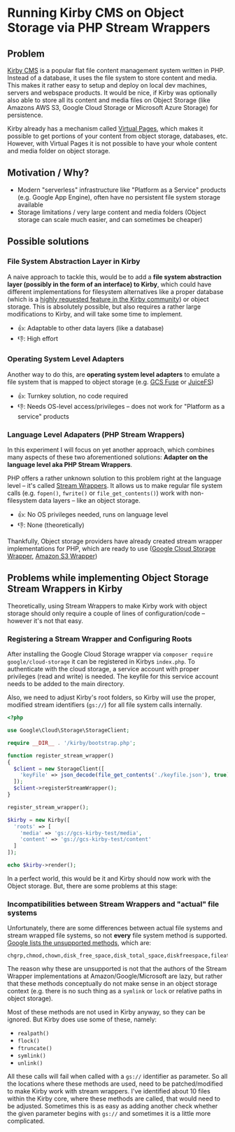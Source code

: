 # Running Kirby CMS on Object Storage via PHP Stream Wrappers

## Problem
[Kirby CMS](https://github.com/getkirby/kirby) is a popular flat file content management system written in PHP. Instead of a database, it uses the file system to store content and media. This makes it rather easy to setup and deploy on local dev machines, servers and webspace products. It would be nice, if Kirby was optionally also able to store all its content and media files on Object Storage (like Amazons AWS S3, Google Cloud Storage or Microsoft Azure Storage) for persistence.

Kirby already has a mechanism called [Virtual Pages](https://getkirby.com/docs/guide/virtual-pages), which makes it possible to get portions of your content from object storage, databases, etc. However, with Virtual Pages it is not possible to have your whole content and media folder on object storage.

## Motivation / Why?
* Modern "serverless" infrastructure like "Platform as a Service" products (e.g. Google App Engine), often have no persistent file system storage available
* Storage limitations / very large content and media folders (Object storage can scale much easier, and can sometimes be cheaper)

## Possible solutions
### File System Abstraction Layer in Kirby
A naive approach to tackle this, would be to add a **file system abstraction layer (possibly in the form of an interface) to Kirby**, which could have different implementations for filesystem alternatives like a proper database (which is a [highly requested feature in the Kirby community](https://kirby.nolt.io/22)) or object storage. This is absolutely possible, but also requires a rather large modifications to Kirby, and will take some time to implement.

* 👍: Adaptable to other data layers (like a database)
* 👎: High effort

### Operating System Level Adapters
Another way to do this, are **operating system level adapters** to emulate a file system that is mapped to object storage (e.g. [GCS Fuse](https://cloud.google.com/storage/docs/gcs-fuse) or [JuiceFS](https://juicefs.com/))

* 👍: Turnkey solution, no code required
* 👎: Needs OS-level access/privileges – does not work for "Platform as a service" products

### Language Level Adapaters (PHP Stream Wrappers)
In this experiment I will focus on yet another approach, which combines many aspects of these two aforementioned solutions: **Adapter on the language level aka PHP Stream Wrappers**.

PHP offers a rather unknown solution to this problem right at the language level – it's called [Stream Wrappers](https://www.php.net/manual/en/wrappers.php). It allows us to make regular file system calls (e.g. `fopen()`, `fwrite()` or `file_get_contents()`) work with non-filesystem data layers – like an object storage.

* 👍: No OS privileges needed, runs on language level
* 👎: None (theoretically)

Thankfully, Object storage providers have already created stream wrapper implementations for PHP, which are ready to use ([Google Cloud Storage Wrapper](https://github.com/googleapis/google-cloud-php/tree/master/Storage#stream-wrapper), [Amazon S3 Wrapper](https://docs.aws.amazon.com/sdk-for-php/v3/developer-guide/s3-stream-wrapper.html))

## Problems while implementing Object Storage Stream Wrappers in Kirby
Theoretically, using Stream Wrappers to make Kirby work with object storage should only require a couple of lines of configuration/code – however it's not that easy.

### Registering a Stream Wrapper and Configuring Roots
After installing the Google Cloud Storage wrapper via `composer require google/cloud-storage` it can be registered in Kirbys `index.php`. To authenticate with the cloud storage, a service account with proper privileges (read and write) is needed. The keyfile for this service account needs to be added to the main directory.


Also, we need to adjust Kirby's root folders, so Kirby will use the proper, modified stream identifiers (`gs://`) for all file system calls internally.

```php
<?php

use Google\Cloud\Storage\StorageClient;

require __DIR__ . '/kirby/bootstrap.php';

function register_stream_wrapper()
{
  $client = new StorageClient([
    'keyFile' => json_decode(file_get_contents('./keyfile.json'), true)
  ]);
  $client->registerStreamWrapper();
}

register_stream_wrapper();

$kirby = new Kirby([
  'roots' => [
    'media' => 'gs://gcs-kirby-test/media',
    'content' => 'gs://gcs-kirby-test/content'
  ]
]);

echo $kirby->render();
```

In a perfect world, this would be it and Kirby should now work with the Object storage. But, there are some problems at this stage:

### Incompatibilities between Stream Wrappers and "actual" file systems

Unfortunately, there are some differences between actual file systems and stream wrapped file systems, so not **every** file system method is supported. [Google lists the unsupported methods](https://cloud.google.com/appengine/docs/standard/php/googlestorage/advanced#filesystem_functions_support_on_cloud_storage), which are:

```
chgrp,chmod,chown,disk_free_space,disk_total_space,diskfreespace,fileatime,filectime,filegroup,fileinode,fileowner,flock,fputs,ftruncate,is_executable,is_link,is_writeable,lchgrp,lchown,link,linkinfo,pclose,popen,readlink,realpath,set_file_buffer,symlink,touch
```

The reason why these are unsupported is not that the authors of the Stream Wrapper implementations at Amazon/Google/Microsoft are lazy, but rather that these methods conceptually do not make sense in an object storage context (e.g. there is no such thing as a `symlink` or `lock` or relative paths in object storage).

Most of these methods are not used in Kirby anyway, so they can be ignored. But Kirby does use some of these, namely:
* `realpath()`
* `flock()`
* `ftruncate()`
* `symlink()`
* `unlink()`

All these calls will fail when called with a `gs://` identifier as parameter. So all the locations where these methods are used, need to be patched/modified to make Kirby work with stream wrappers. I've identified about 10 files within the Kirby core, where these methods are called, that would need to be adjusted. Sometimes this is as easy as adding another check whether the given parameter begins with `gs://` and sometimes it is a little more complicated.



